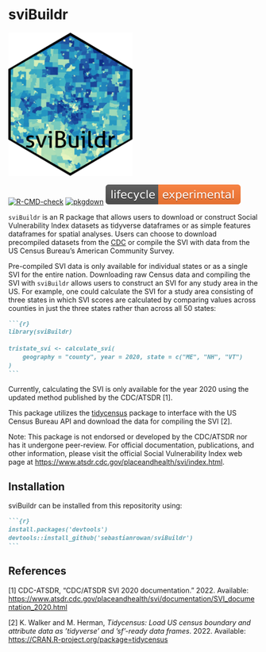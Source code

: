 sviBuildr
================

<img src=logo.png width = "250px">

<!-- badges: start -->
[![R-CMD-check](https://github.com/sebastianrowan/sviBuildr/actions/workflows/R-CMD-check.yaml/badge.svg)](https://github.com/sebastianrowan/sviBuildr/actions/workflows/R-CMD-check.yaml)
[![pkgdown](https://github.com/sebastianrowan/sviBuildr/actions/workflows/pkgdown.yaml/badge.svg)](https://github.com/sebastianrowan/sviBuildr/actions/workflows/pkgdown.yaml)
[![lifecycle](https://github.com/sebastianrowan/sviBuildr/blob/master/man/figures/lifecycle-experimental.svg)](https://github.com/sebastianrowan/sviBuildr)
<!-- badges: end -->

`sviBuildr` is an R package that allows users to download or construct
Social Vulnerability Index datasets as tidyverse dataframes or as simple
features dataframes for spatial analyses. Users can choose to download
precompiled datasets from the
[CDC](https://www.atsdr.cdc.gov/placeandhealth/svi/data_documentation_download.html)
or compile the SVI with data from the US Census Bureau’s American
Community Survey.

Pre-compiled SVI data is only available for individual states or as a
single SVI for the entire nation. Downloading raw Census data and
compiling the SVI with `sviBuildr` allows users to construct an SVI for
any study area in the US. For example, one could calculate the SVI for a
study area consisting of three states in which SVI scores are calculated
by comparing values across counties in just the three states rather than
across all 50 states:

```` markdown
```{r}
library(sviBuildr)

tristate_svi <- calculate_svi(
    geography = "county", year = 2020, state = c("ME", "NH", "VT")
)
```
````

Currently, calculating the SVI is only available for the year 2020 using
the updated method published by the CDC/ATSDR \[1\].

This package utilizes the
[tidycensus](https://github.com/walkerke/tidycensus/blob/master/README.md)
package to interface with the US Census Bureau API and download the data
for compiling the SVI \[2\].

Note: This package is not endorsed or developed by the CDC/ATSDR nor has
it undergone peer-review. For official documentation, publications, and
other information, please visit the official Social Vulnerability Index
web page at https://www.atsdr.cdc.gov/placeandhealth/svi/index.html.

## Installation

sviBuildr can be installed from this repositority using:

```` markdown
```{r}
install.packages('devtools')
devtools::install_github('sebastianrowan/sviBuildr')
```
````

## References

<div id="refs" class="references csl-bib-body">

<div id="ref-cdc-atsdr_cdcatsdr_2022" class="csl-entry">

<span class="csl-left-margin">\[1\] </span><span
class="csl-right-inline">CDC-ATSDR, “CDC/ATSDR SVI 2020 documentation.”
2022. Available:
<https://www.atsdr.cdc.gov/placeandhealth/svi/documentation/SVI_documentation_2020.html></span>

</div>

<div id="ref-walker_tidycensus_2022" class="csl-entry">

<span class="csl-left-margin">\[2\] </span><span
class="csl-right-inline">K. Walker and M. Herman, *Tidycensus: Load US
census boundary and attribute data as ’tidyverse’ and ’sf’-ready data
frames*. 2022. Available:
<https://CRAN.R-project.org/package=tidycensus></span>

</div>

</div>

